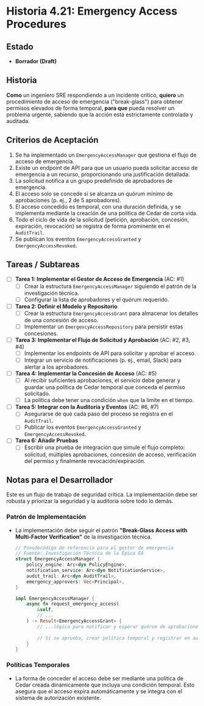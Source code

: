 # Historia 4.21: Emergency Access Procedures

## Estado
- **Borrador (Draft)**

## Historia
**Como** un ingeniero SRE respondiendo a un incidente crítico,
**quiero** un procedimiento de acceso de emergencia ("break-glass") para obtener permisos elevados de forma temporal,
**para que** pueda resolver un problema urgente, sabiendo que la acción está estrictamente controlada y auditada.

## Criterios de Aceptación
1.  Se ha implementado un `EmergencyAccessManager` que gestiona el flujo de acceso de emergencia.
2.  Existe un endpoint de API para que un usuario pueda solicitar acceso de emergencia a un recurso, proporcionando una justificación detallada.
3.  La solicitud notifica a un grupo predefinido de aprobadores de emergencia.
4.  El acceso solo se concede si se alcanza un quórum mínimo de aprobaciones (p. ej., 2 de 5 aprobadores).
5.  El acceso concedido es temporal, con una duración definida, y se implementa mediante la creación de una política de Cedar de corta vida.
6.  Todo el ciclo de vida de la solicitud (petición, aprobación, concesión, expiración, revocación) se registra de forma prominente en el `AuditTrail`.
7.  Se publican los eventos `EmergencyAccessGranted` y `EmergencyAccessRevoked`.

## Tareas / Subtareas
- [ ] **Tarea 1: Implementar el Gestor de Acceso de Emergencia** (AC: #1)
    - [ ] Crear la estructura `EmergencyAccessManager` siguiendo el patrón de la investigación técnica.
    - [ ] Configurar la lista de aprobadores y el quórum requerido.
- [ ] **Tarea 2: Definir el Modelo y Repositorio**
    - [ ] Crear la estructura `EmergencyAccessGrant` para almacenar los detalles de una concesión de acceso.
    - [ ] Implementar un `EmergencyAccessRepository` para persistir estas concesiones.
- [ ] **Tarea 3: Implementar el Flujo de Solicitud y Aprobación** (AC: #2, #3, #4)
    - [ ] Implementar los endpoints de API para solicitar y aprobar el acceso.
    - [ ] Integrar un servicio de notificaciones (p. ej., email, Slack) para alertar a los aprobadores.
- [ ] **Tarea 4: Implementar la Concesión de Acceso** (AC: #5)
    - [ ] Al recibir suficientes aprobaciones, el servicio debe generar y guardar una política de Cedar temporal que conceda el permiso solicitado.
    - [ ] La política debe tener una condición `when` que la limite en el tiempo.
- [ ] **Tarea 5: Integrar con la Auditoría y Eventos** (AC: #6, #7)
    - [ ] Asegurarse de que cada paso del proceso se registra en el `AuditTrail`.
    - [ ] Publicar los eventos `EmergencyAccessGranted` y `EmergencyAccessRevoked`.
- [ ] **Tarea 6: Añadir Pruebas**
    - [ ] Escribir una prueba de integración que simule el flujo completo: solicitud, múltiples aprobaciones, concesión de acceso, verificación del permiso y finalmente revocación/expiración.

## Notas para el Desarrollador
Este es un flujo de trabajo de seguridad crítica. La implementación debe ser robusta y priorizar la seguridad y la auditoría sobre todo lo demás.

### Patrón de Implementación
* La implementación debe seguir el patrón **"Break-Glass Access with Multi-Factor Verification"** de la investigación técnica.
    ```rust
    // Pseudocódigo de referencia para el gestor de emergencia
    // Fuente: Investigación Técnica de la Épica E4
    struct EmergencyAccessManager {
        policy_engine: Arc<dyn PolicyEngine>,
        notification_service: Arc<dyn NotificationService>,
        audit_trail: Arc<dyn AuditTrail>,
        emergency_approvers: Vec<Principal>,
    }

    impl EmergencyAccessManager {
        async fn request_emergency_access(
            &self,
            // ...
        ) -> Result<EmergencyAccessGrant> {
            // ...lógica para notificar y esperar quórum de aprobaciones...
            
            // Si se aprueba, crear política temporal y registrar en auditoría
        }
    }
    ```
### Políticas Temporales
* La forma de conceder el acceso debe ser mediante una política de Cedar creada dinámicamente que incluya una condición temporal. Esto asegura que el acceso expira automáticamente y se integra con el sistema de autorización existente.

